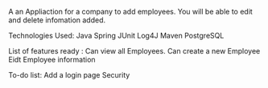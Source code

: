 A an Appliaction for a company to add employees. You will be able to edit and delete infomation added.

Technologies Used:
Java
Spring
JUnit
Log4J
Maven
PostgreSQL

List of features ready :
Can view all Employees.
Can create a new Employee
Eidt Employee information

To-do list:
Add a login page
Security
